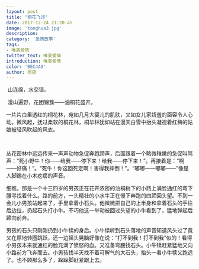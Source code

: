 ```yaml
---
layout: post
title: "桐花飞诗"
date: 2017-12-24 21:20:45
image: 'tonghua3.jpg'
description: 
category: '爱情故事'
tags:
- 唯美爱情
twitter_text: 唯美爱情 
introduction: 唯美爱情
color: 'BEC4A9'
author: 雨夜
---
```


​	山连绵，水交错。

​	漫山遍野，花团锦簇——油桐花盛开。

​	一片片白里透红的桐花林，宛如几月大婴儿的肌肤，又如女儿家娇羞的面容令人心动。微风起，抚过柔软的桐花林，桐华林犹如站在漫天白雪中抬头凝视着红梅的姑娘被轻风吹起的风衣。

​	

​	丛花密林中远远传来一声声动物急促奔跑蹄声，后面跟着一个略微稚嫩的急促叫骂声：“死小野牛！你——给我——停下来！给我——停下来！”。再接着是：“啊——好痛！”。“死牛！你这回死定啊！害得我摔倒！”。“嘟嘟——嘟嘟——”像是人脚踢在小木疙瘩的声音。

​	细瞧，那是一个十三四岁的男孩正在花开浓密的油桐树下的小路上满脸通红的弯下腰寻找着什么。路的前方，一头精壮的小水牛正在慢下奔跑的四蹄回头望。不到一会儿小男孩站起来了，手里拿着小石头。他微微把自己的上半身和拿着石头的手往后边拉，扔起石头打小牛。不巧他这一举动被回过头望的小牛看到了，猛地弹起后蹄向前奔。

​	男孩的石头只刚刚扔到小牛犊的身后。小牛犊听到石头落地的声音知道风头过了竟又在原地转圈跳跃，还一边摇头晃脑好像在说：“打不到我！打不到我”似的！看得小男孩本来就通红的脸充满了愤怒的血。又准备弯腰找石头。小牛犊赶紧猛地又向小路前方飞奔而去。小男孩找半天找不着可解气的大石头，抬头一看小牛犊又跑远了。也不顾那么多了，跺跺脚赶紧跟上去。

​	